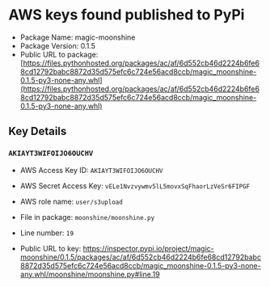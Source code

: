 # AWS keys found published to PyPi

* Package Name: magic-moonshine
* Package Version: 0.1.5
* Public URL to package: [https://files.pythonhosted.org/packages/ac/af/6d552cb46d2224b6fe68cd12792babc8872d35d575efc6c724e56acd8ccb/magic_moonshine-0.1.5-py3-none-any.whl](https://files.pythonhosted.org/packages/ac/af/6d552cb46d2224b6fe68cd12792babc8872d35d575efc6c724e56acd8ccb/magic_moonshine-0.1.5-py3-none-any.whl)

## Key Details

### `AKIAYT3WIFOIJO6OUCHV`

* AWS Access Key ID: `AKIAYT3WIFOIJO6OUCHV`
* AWS Secret Access Key: `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` 
* AWS role name: `user/s3upload`
* File in package: `moonshine/moonshine.py`
* Line number: `19`

* Public URL to key: https://inspector.pypi.io/project/magic-moonshine/0.1.5/packages/ac/af/6d552cb46d2224b6fe68cd12792babc8872d35d575efc6c724e56acd8ccb/magic_moonshine-0.1.5-py3-none-any.whl/moonshine/moonshine.py#line.19


